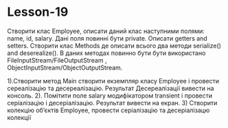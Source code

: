 # Lesson-19

Створити клас Employee, описати даний клас наступними полями: name, id, salary. Дані поля повинні бути private. Описати getters and setters. Створити клас Methods де описати всього два методи serialize() and deserealize(). В даних методах повинно бути бути використано FileInputStream/FileOutputStream , ObjectInputStream/ObjectOutputStream. 

1).Створити метод Main створити екземпляр класу Employee і провести сереалізацію та десереалізацію. Результат Десереалізації вивести на консоль. 
2). Помітити поле salary модифікатором transient і провести серіалізацію і десеріалізацію. Результат вивести на екран. 
3) Створити колекцію об’єктів Employee, провести серіалізацію та десеріалізацю колекції
